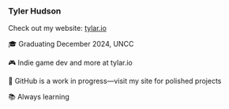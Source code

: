 ### Tyler Hudson

Check out my website: [tylar.io](https://tylar.io)

🎓 Graduating December 2024, UNCC

🎮 Indie game dev and more at tylar.io

🚀 GitHub is a work in progress—visit my site for polished projects

📚 Always learning

<!--
**Tylario/Tylario** is a ✨ _special_ ✨ repository because its `README.md` (this file) appears on your GitHub profile.

Here are some ideas to get you started:

- 🔭 I’m currently working on ...
- 🌱 I’m currently learning ...
- 👯 I’m looking to collaborate on ...
- 🤔 I’m looking for help with ...
- 💬 Ask me about ...
- 📫 How to reach me: ...
- 😄 Pronouns: ...
- ⚡ Fun fact: ...
-->
